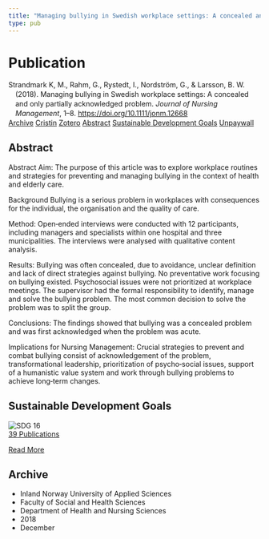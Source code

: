 ```yaml
---
title: "Managing bullying in Swedish workplace settings: A concealed and only partially acknowledged problem"
type: pub
---
```

<h1>Publication</h1>
<article id="csl-bib-container-YDC5FTUU" class="csl-bib-container">
  <div class="csl-bib-body" style="line-height: 1.35; padding-left: 1em; text-indent:-1em;">
  <div class="csl-entry">Strandmark K, M., Rahm, G., Rystedt, I., Nordstr&#xF6;m, G., &amp; Larsson, B. W. (2018). Managing bullying in Swedish workplace settings: A concealed and only partially acknowledged problem. <i>Journal of Nursing Management</i>, 1&#x2013;8. <a href="https://doi.org/10.1111/jonm.12668">https://doi.org/10.1111/jonm.12668</a></div>
</div>
  <div class="csl-bib-buttons">
    <a href="#taxonomy-article-YDC5FTUU" class="csl-bib-button">Archive</a>
    <a href="https://app.cristin.no/results/show.jsf?id=1646105" alt="Cristin URL" class="csl-bib-button">Cristin</a>
    <a href="http://zotero.org/groups/5022929/items/YDC5FTUU" alt="Zotero URL" class="csl-bib-button">Zotero</a>
    <a href="#abstract-article-YDC5FTUU" class="csl-bib-button">Abstract</a>
    <a href="#sdg-article-YDC5FTUU" class="csl-bib-button">Sustainable Development Goals</a>
    <a href="https://doi.org/10.1111/jonm.12668" class="csl-bib-button">Unpaywall</a>
  </div>
  <div id="csl-bib-meta-container-YDC5FTUU"></div>
</article>
<div id="csl-bib-meta-YDC5FTUU" class="csl-bib-meta">
  <article id="abstract-article-YDC5FTUU" class="abstract-article">
    <h1>Abstract</h1>
    Abstract 
Aim: The purpose of this article was to explore workplace routines and strategies for preventing and managing bullying in the context of health and elderly care. 
 
Background 
Bullying is a serious problem in workplaces with consequences for the individual, the organisation and the quality of care. 
 
Method: Open‐ended interviews were conducted with 12 participants, including managers and specialists within one hospital and three municipalities. The interviews were analysed with qualitative content analysis. 
 
Results: Bullying was often concealed, due to avoidance, unclear definition and lack of direct strategies against bullying. No preventative work focusing on bullying existed. Psychosocial issues were not prioritized at workplace meetings. The supervisor had the formal responsibility to identify, manage and solve the bullying problem. The most common decision to solve the problem was to split the group. 
 
Conclusions: The findings showed that bullying was a concealed problem and was first acknowledged when the problem was acute. 
 
Implications for Nursing Management: Crucial strategies to prevent and combat bullying consist of acknowledgement of the problem, transformational leadership, prioritization of psycho‐social issues, support of a humanistic value system and work through bullying problems to achieve long‐term changes.
  </article>
  <article id="sdg-article-YDC5FTUU" class="sdg-article">
    <h1>Sustainable Development Goals</h1>
    <div class="sdg-container"><div id="sdg16" class="sdg">
<img src="{{< params subfolder >}}images/sdg/sdg16_en.png" class="image" alt="SDG 16">
<div class="sdg-overlay">
<a href="{{< params subfolder >}}en/archive/?sdg=16#archive" class="sdg-publication-count"><span>39</span> Publications</a>
<p><a href="https://sdgs.un.org/goals/goal16" class="sdg-read-more">Read More</a></p>
</div>
</div></div>
  </article>
  <article id="taxonomy-article-YDC5FTUU" class="taxonomy-article">
    <h1>Archive</h1>
    <ul>
      <li>Inland Norway University of Applied Sciences</li>
      <li>Faculty of Social and Health Sciences</li>
      <li>Department of Health and Nursing Sciences</li>
      <li>2018</li>
      <li>December</li>
    </ul>
  </article>
</div>
